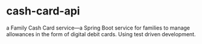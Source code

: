 # cash-card-api
a Family Cash Card service—a Spring Boot service for families to manage allowances in the form of digital debit cards. Using test driven development.
